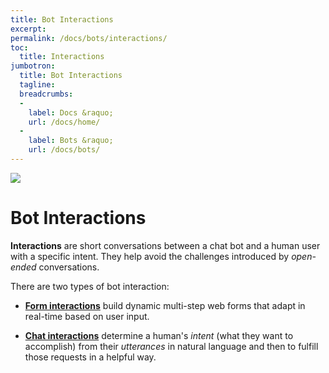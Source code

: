 ```yaml
---
title: Bot Interactions
excerpt: 
permalink: /docs/bots/interactions/
toc:
  title: Interactions
jumbotron:
  title: Bot Interactions
  tagline: 
  breadcrumbs:
  -
    label: Docs &raquo;
    url: /docs/home/
  -
    label: Bots &raquo;
    url: /docs/bots/
---
```


<div class="cerb-screenshot">
<img src="/assets/images/guides/bots/conversational-bots/cerb-bots-banner.png" class="screenshot">
</div>

# Bot Interactions

**Interactions** are short conversations between a chat bot and a human user with a specific intent. They help avoid the challenges introduced by _open-ended_ conversations.

There are two types of bot interaction:

* [**Form interactions**](/docs/bots/interactions/forms/) build dynamic multi-step web forms that adapt in real-time based on user input.

* [**Chat interactions**](/docs/bots/interactions/chat/) determine a human's _intent_ (what they want to accomplish) from their _utterances_ in natural language and then to fulfill those requests in a helpful way.